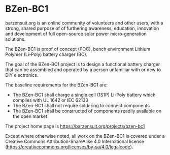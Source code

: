 # BZen-BC1

barzensuit.org is an online community of volunteers and other users, with a strong, shared purpose of of furthering awareness, education, innovation and development of full open-source solar power micro-generation solutions. 

The BZen-BC1 is proof of concept (POC), bench environment Lithium Polymer (Li-Poly) battery charger (BC).

The goal of the BZen-BC1 project is to design a functional battery charger that can be assembled and operated by a person unfamiliar with or new to DiY electronics.

The baseline requirements for the BZen-BC1 are:

* The BZen-BC1 shall charge a single cell (1S1P) Li-Poly battery which complies with UL 1642 or IEC 62133
* The BZen-BC1 shall not require soldering to connect components
* The BZen-BC1 shall be constructed of components readily available on the open market

The project home page is https://barzensuit.org/projects/bzen-bc1 

Except where otherwise noted, all work on the BZen-BC1 is covered under a Creative Commons Attribution-ShareAlike 4.0 International license (https://creativecommons.org/licenses/by-sa/4.0/legalcode).
